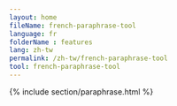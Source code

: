 ```yaml
---
layout: home
fileName: french-paraphrase-tool
language: fr
folderName : features
lang: zh-tw
permalink: /zh-tw/french-paraphrase-tool
tool: french-paraphrase-tool
---
```

{% include section/paraphrase.html %}